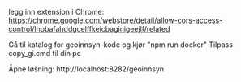 legg inn extension i Chrome:
https://chrome.google.com/webstore/detail/allow-cors-access-control/lhobafahddgcelffkeicbaginigeejlf/related

Gå til katalog for geoinnsyn-kode og kjør "npm run docker"
Tilpass copy_gi.cmd til din pc

Åpne løsning: http://localhost:8282/geoinnsyn